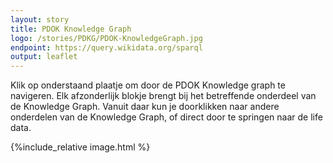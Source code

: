 ```yaml
---
layout: story
title: PDOK Knowledge Graph
logo: /stories/PDKG/PDOK-KnowledgeGraph.jpg
endpoint: https://query.wikidata.org/sparql
output: leaflet
---
```


Klik op onderstaand plaatje om door de PDOK Knowledge graph te navigeren. Elk afzonderlijk blokje brengt bij het betreffende onderdeel van de Knowledge Graph. Vanuit daar kun je doorklikken naar andere onderdelen van de Knowledge Graph, of direct door te springen naar de life data.

{%include_relative image.html %}
